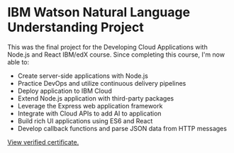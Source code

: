 # IBM Watson Natural Language Understanding Project

This was the final project for the Developing Cloud Applications with Node.js and React IBM/edX course. Since completing this course, I'm now able to:

- Create server-side applications with Node.js 
- Practice DevOps and utilize continuous delivery pipelines 
- Deploy application to IBM Cloud  
- Extend Node.js application with third-party packages  
- Leverage the Express web application framework  
- Integrate with Cloud APIs to add AI to application 
- Build rich UI applications using ES6 and React 
- Develop callback functions and parse JSON data from HTTP messages

[View verified certificate.](https://courses.edx.org/certificates/d6b5b2f413f54099ad8208f9abc9d773)
